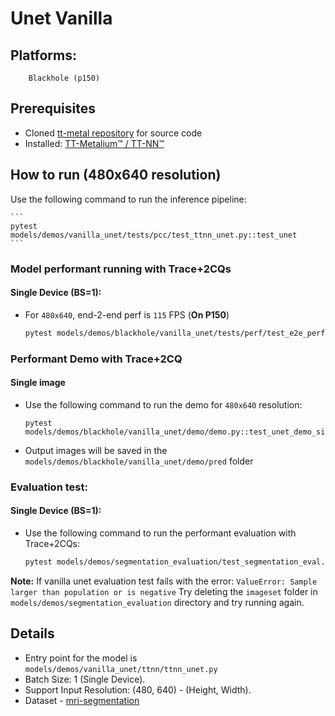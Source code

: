 # Unet Vanilla

## Platforms:
        Blackhole (p150)

## Prerequisites
- Cloned [tt-metal repository](https://github.com/tenstorrent/tt-metal) for source code
- Installed: [TT-Metalium™ / TT-NN™](https://github.com/tenstorrent/tt-metal/blob/main/INSTALLING.md)


## How to run (480x640 resolution)

Use the following command to run the inference pipeline:

    ```
    pytest models/demos/vanilla_unet/tests/pcc/test_ttnn_unet.py::test_unet
    ```

### Model performant running with Trace+2CQs
#### Single Device (BS=1):

- For `480x640`, end-2-end perf is `115` FPS (**On P150**)
    ```sh
    pytest models/demos/blackhole/vanilla_unet/tests/perf/test_e2e_performant.py::test_e2e_performant
    ```

### Performant Demo with Trace+2CQ

#### Single image
- Use the following command to run the demo for `480x640` resolution:

    ```
    pytest models/demos/blackhole/vanilla_unet/demo/demo.py::test_unet_demo_single_image
    ```

- Output images will be saved in the `models/demos/blackhole/vanilla_unet/demo/pred` folder


### Evaluation test:

#### Single Device (BS=1):

- Use the following command to run the performant evaluation with Trace+2CQs:

    ```sh
    pytest models/demos/segmentation_evaluation/test_segmentation_eval.py::test_vanilla_unet
    ```

**Note:** If vanilla unet evaluation test fails with the error: `ValueError: Sample larger than population or is negative`
Try deleting the `imageset` folder in `models/demos/segmentation_evaluation` directory and try running again.


## Details
- Entry point for the model is `models/demos/vanilla_unet/ttnn/ttnn_unet.py`
- Batch Size: 1 (Single Device).
- Support Input Resolution: (480, 640) - (Height, Width).
- Dataset - [mri-segmentation](https://www.kaggle.com/datasets/mateuszbuda/lgg-mri-segmentation)
